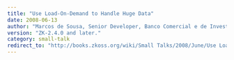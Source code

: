 ```yaml
---
title: "Use Load-On-Demand to Handle Huge Data"
date: 2008-06-13
author: "Marcos de Sousa, Senior Developer, Banco Comercial e de Investimentos (BCI Fomento), one of the largest private financial groups in Mozambique."
version: "ZK-2.4.0 and later."
category: small-talk
redirect_to: "http://books.zkoss.org/wiki/Small Talks/2008/June/Use Load-On-Demand to Handle Huge Data"
---
```

